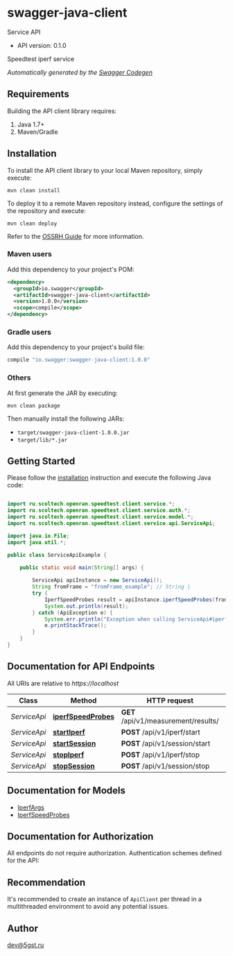 # swagger-java-client

Service API
- API version: 0.1.0

Speedtest iperf service


*Automatically generated by the [Swagger Codegen](https://github.com/swagger-api/swagger-codegen)*


## Requirements

Building the API client library requires:
1. Java 1.7+
2. Maven/Gradle

## Installation

To install the API client library to your local Maven repository, simply execute:

```shell
mvn clean install
```

To deploy it to a remote Maven repository instead, configure the settings of the repository and execute:

```shell
mvn clean deploy
```

Refer to the [OSSRH Guide](http://central.sonatype.org/pages/ossrh-guide.html) for more information.

### Maven users

Add this dependency to your project's POM:

```xml
<dependency>
  <groupId>io.swagger</groupId>
  <artifactId>swagger-java-client</artifactId>
  <version>1.0.0</version>
  <scope>compile</scope>
</dependency>
```

### Gradle users

Add this dependency to your project's build file:

```groovy
compile "io.swagger:swagger-java-client:1.0.0"
```

### Others

At first generate the JAR by executing:

```shell
mvn clean package
```

Then manually install the following JARs:

* `target/swagger-java-client-1.0.0.jar`
* `target/lib/*.jar`

## Getting Started

Please follow the [installation](#installation) instruction and execute the following Java code:

```java

import ru.scoltech.openran.speedtest.client.service.*;
import ru.scoltech.openran.speedtest.client.service.auth.*;
import ru.scoltech.openran.speedtest.client.service.model.*;
import ru.scoltech.openran.speedtest.client.service.api.ServiceApi;

import java.io.File;
import java.util.*;

public class ServiceApiExample {

    public static void main(String[] args) {
        
        ServiceApi apiInstance = new ServiceApi();
        String fromFrame = "fromFrame_example"; // String | 
        try {
            IperfSpeedProbes result = apiInstance.iperfSpeedProbes(fromFrame);
            System.out.println(result);
        } catch (ApiException e) {
            System.err.println("Exception when calling ServiceApi#iperfSpeedProbes");
            e.printStackTrace();
        }
    }
}

```

## Documentation for API Endpoints

All URIs are relative to *https://localhost*

Class | Method | HTTP request | Description
------------ | ------------- | ------------- | -------------
*ServiceApi* | [**iperfSpeedProbes**](docs/ServiceApi.md#iperfSpeedProbes) | **GET** /api/v1/measurement/results/ | 
*ServiceApi* | [**startIperf**](docs/ServiceApi.md#startIperf) | **POST** /api/v1/iperf/start | 
*ServiceApi* | [**startSession**](docs/ServiceApi.md#startSession) | **POST** /api/v1/session/start | 
*ServiceApi* | [**stopIperf**](docs/ServiceApi.md#stopIperf) | **POST** /api/v1/iperf/stop | 
*ServiceApi* | [**stopSession**](docs/ServiceApi.md#stopSession) | **POST** /api/v1/session/stop | 


## Documentation for Models

 - [IperfArgs](docs/IperfArgs.md)
 - [IperfSpeedProbes](docs/IperfSpeedProbes.md)


## Documentation for Authorization

All endpoints do not require authorization.
Authentication schemes defined for the API:

## Recommendation

It's recommended to create an instance of `ApiClient` per thread in a multithreaded environment to avoid any potential issues.

## Author

dev@5gst.ru

